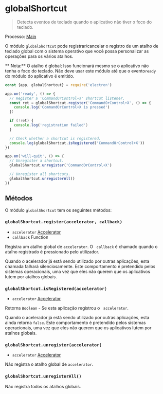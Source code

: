 # globalShortcut

> Detecta eventos de teclado quando o aplicativo não tiver o foco do teclado.

Processo: [Main](../glossary.md#main-process)

O módulo `globalShortcut` pode registrar/cancelar o registro de um atalho de teclado global com o sistema operativo que você possa personalizar as operações para os vários atalhos.

** Nota:** O atalho é global; Isso funcionará mesmo se o aplicativo não tenha o foco do teclado. Não deve usar este módulo até que o evento`ready` do módulo do aplicativo é emitido.

```javascript
const {app, globalShortcut} = require('electron')

app.on('ready', () => {
  // Register a 'CommandOrControl+X' shortcut listener.
  const ret = globalShortcut.register('CommandOrControl+X', () => {
    console.log('CommandOrControl+X is pressed')
  })

  if (!ret) {
    console.log('registration failed')
  }

  // Check whether a shortcut is registered.
  console.log(globalShortcut.isRegistered('CommandOrControl+X'))
})

app.on('will-quit', () => {
  // Unregister a shortcut.
  globalShortcut.unregister('CommandOrControl+X')

  // Unregister all shortcuts.
  globalShortcut.unregisterAll()
})
```

## Métodos

O módulo `globalShortcut` tem os seguintes métodos:

### `globalShortcut.register(accelerator, callback)`

* `accelerator` [Accelerator](accelerator.md)
* `callback` Function

Registra um atalho global de `accelerator`. O ` callback` é chamado quando o atalho registrado é pressionado pelo utilizador.

Quando o acelerador já está sendo utilizado por outras aplicações, esta chamada falhará silenciosamente. Este comportamento é pretendido pelos sistemas operacionais, uma vez que eles não querem que os aplicativos lutem por atalhos globais.

### `globalShortcut.isRegistered(accelerator)`

* `accelerator` [Accelerator](accelerator.md)

Retorna `Boolean` - Se esta aplicação registrou o ` accelerator`.

Quando o acelerador já está sendo utilizado por outras aplicações, esta ainda retorna `false`. Este comportamento é pretendido pelos sistemas operacionais, uma vez que eles não querem que os aplicativos lutem por atalhos globais.

### `globalShortcut.unregister(accelerator)`

* `accelerator` [Accelerator](accelerator.md)

Não registra o atalho global de `accelerator`.

### `globalShortcut.unregisterAll()`

Não registra todos os atalhos globais.